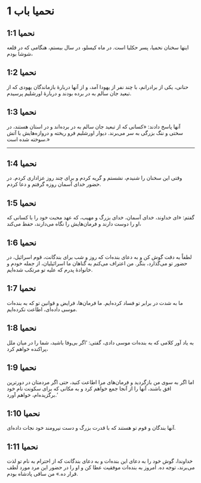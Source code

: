 # نحمیا باب 1

## نحمیا 1:1

اینها سخنان نحمیا، پسر حکلیا است. در ماه کیسلو، در سال بیستم، هنگامی که در قلعه شوشا بودم،

## نحمیا 1:2

حنانی، یکی از برادرانم، با چند نفر از یهودا آمد، و از آنها دربارهٔ بازماندگان یهودی که از تبعید جان سالم به در برده بودند و دربارهٔ اورشلیم پرسیدم.

## نحمیا 1:3

آنها پاسخ دادند: «کسانی که از تبعید جان سالم به در برده‌اند و در استان هستند، در سختی و ننگ بزرگی به سر می‌برند. دیوار اورشلیم فرو ریخته و دروازه‌هایش با آتش سوخته شده است.»

---

## نحمیا 1:4

وقتی این سخنان را شنیدم، نشستم و گریه کردم و برای چند روز عزاداری کردم. در حضور خدای آسمان روزه گرفتم و دعا کردم.

## نحمیا 1:5

گفتم: «ای خداوند، خدای آسمان، خدای بزرگ و مهیب، که عهد محبت خود را با کسانی که او را دوست دارند و فرمان‌هایش را نگاه می‌دارند، حفظ می‌کند،

## نحمیا 1:6

لطفاً به دقت گوش کن و به دعای بنده‌ات که روز و شب برای بندگانت، قوم اسرائیل، در حضور تو می‌گذارد، بنگر. من اعتراف می‌کنم به گناهان ما اسرائیلیان، از جمله خودم و خانوادهٔ پدرم که علیه تو مرتکب شده‌ایم.

## نحمیا 1:7

ما به شدت در برابر تو فساد کرده‌ایم. ما فرمان‌ها، فرایض و قوانین تو که به بنده‌ات موسی داده‌ای، اطاعت نکرده‌ایم.

## نحمیا 1:8

به یاد آور کلامی که به بنده‌ات موسی دادی، گفتی: ‘اگر بی‌وفا باشید، شما را در میان ملل پراکنده خواهم کرد،

## نحمیا 1:9

اما اگر به سوی من بازگردید و فرمان‌های مرا اطاعت کنید، حتی اگر مردمتان در دورترین افق باشند، آنها را از آنجا جمع خواهم کرد و به مکانی که برای سکونت نام خود برگزیده‌ام، خواهم آورد.’

## نحمیا 1:10

آنها بندگان و قوم تو هستند که با قدرت بزرگ و دست نیرومند خود نجات داده‌ای.

## نحمیا 1:11

خداوندا، گوش خود را به دعای این بنده‌ات و به دعای بندگانت که از احترام به نام تو لذت می‌برند، توجه ده. امروز به بنده‌ات موفقیت عطا کن و او را در حضور این مرد مورد لطف قرار ده.» من ساقی پادشاه بودم.
